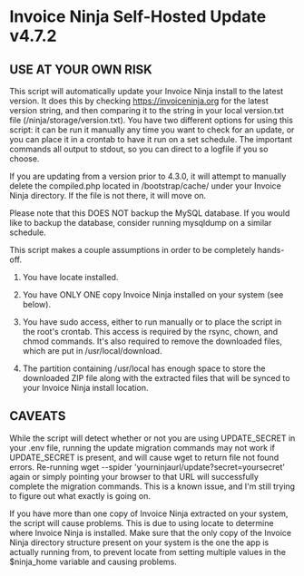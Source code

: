 Invoice Ninja Self-Hosted Update v4.7.2
==
 
USE AT YOUR OWN RISK
--
 
This script will automatically update your Invoice Ninja install to the latest version.
It does this by checking https://invoiceninja.org for the latest version string, and then
comparing it to the string in your local version.txt file (/ninja/storage/version.txt). You
have two different options for using this script: it can be run it manually any time you
want to check for an update, or you can place it in a crontab to have it run on a set
schedule. The important commands all output to stdout, so you can direct to a logfile if
you so choose.
 
If you are updating from a version prior to 4.3.0, it will attempt to manually delete the
compiled.php located in /bootstrap/cache/ under your Invoice Ninja directory. If the file is
not there, it will move on.
 
Please note that this DOES NOT backup the MySQL database. If you would like to backup the
database, consider running mysqldump on a similar schedule.
 
This script makes a couple assumptions in order to be completely hands-off.
 
1. You have locate installed.
 
2. You have ONLY ONE copy Invoice Ninja installed on your system (see below).
 
3. You have sudo access, either to run manually or to place the script in the root's crontab.
   This access is required by the rsync, chown, and chmod commands. It's also required to
   remove the downloaded files, which are put in /usr/local/download.
 
4. The partition containing /usr/local has enough space to store the downloaded ZIP file
   along with the extracted files that will be synced to your Invoice Ninja install
   location.
 
CAVEATS
--
 
While the script will detect whether or not you are using UPDATE_SECRET in your .env file,
running the update migration commands may not work if UPDATE_SECRET is present, and will
cause wget to return file not found errors.
Re-running wget --spider 'yourninjaurl/update?secret=yoursecret' again or simply
pointing your browser to that URL will successfully complete the migration commands. This
is a known issue, and I'm still trying to figure out what exactly is going on.
 
If you have more than one copy of Invoice Ninja extracted on your system, the script will
cause problems. This is due to using locate to determine where Invoice Ninja is installed.
Make sure that the only copy of the Invoice Ninja directory structure present on your system
is the one the app is actually running from, to prevent locate from setting multiple values
in the $ninja_home variable and causing problems.
